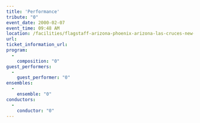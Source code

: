 ```yaml
---
title: 'Performance'
tribute: "0"
event_date: 2000-02-07
event_time: 09:48 AM
location: /facilities/flagstaff-arizona-phoenix-arizona-las-cruces-new-mexico
url: 
ticket_information_url: 
program: 
  -
    composition: "0"
guest_performers: 
  -
    guest_performer: "0"
ensembles: 
  -
    ensemble: "0"
conductors: 
  -
    conductor: "0"
---
```

